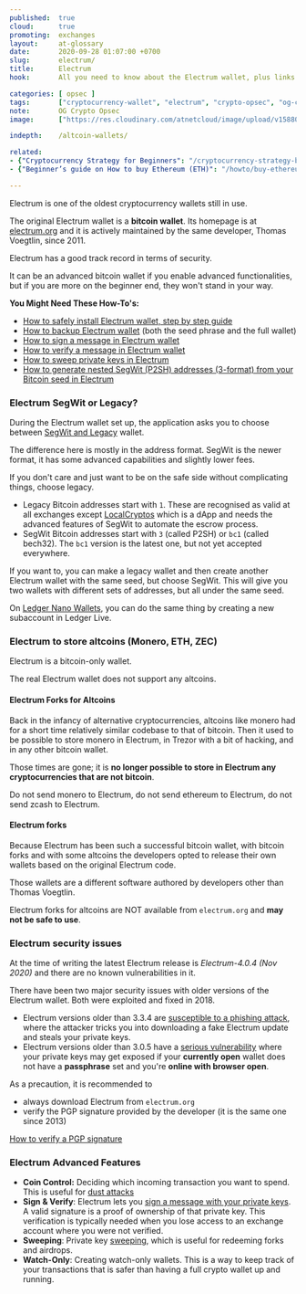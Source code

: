```yaml
---
published:  true
cloud:      true
promoting:  exchanges
layout:     at-glossary
date:       2020-09-28 01:07:00 +0700
slug:       electrum/
title:      Electrum
hook:       All you need to know about the Electrum wallet, plus links to all the guides (how to install, signatures, backups, sweeping, segwit and legacy addresses)

categories: [ opsec ]
tags:       ["cryptocurrency-wallet", "electrum", "crypto-opsec", "og-crypto-tools"]
note:       OG Crypto Opsec
image:      ["https://res.cloudinary.com/atnetcloud/image/upload/v1588053673/atnet/altcoin-wallets/gold-bitcoin-844127_pfcs9y.jpg"]

indepth:    /altcoin-wallets/

related:
- {"Cryptocurrency Strategy for Beginners": "/cryptocurrency-strategy-beginners/"}
- {"Beginner’s guide on How to buy Ethereum (ETH)": "/howto/buy-ethereum/"}

---
```


Electrum is one of the oldest cryptocurrency wallets still in use.

The original Electrum wallet is a **bitcoin wallet**. Its homepage is at [electrum.org](https://electrum.org) and it is actively maintained by the same developer, Thomas Voegtlin, since 2011.

Electrum has a good track record in terms of security.

It can be an advanced bitcoin wallet if you enable advanced functionalities, but if you are more on the beginner end, they won't stand in your way.

**You Might Need These How-To's:**

* [How to safely install Electrum wallet, step by step guide](/howto/verify-signature/#electrum)
* [How to backup Electrum wallet](/security/backups/) (both the seed phrase and the full wallet)
* [How to sign a message in Electrum wallet](/howto/sign-verify-message/#how-to-sign-a-message-in-electrum)
* [How to verify a message in Electrum wallet](/howto/sign-verify-message/#how-to-verify-a-message-in-electrum)
* [How to sweep private keys in Electrum](/security/sweep-private-keys/)
* [How to generate nested SegWit (P2SH) addresses (3-format) from your Bitcoin seed in Electrum](/howto/generate-bitcoin-p2sh-address/)

<!--more-->

### Electrum SegWit or Legacy?

During the Electrum wallet set up, the application asks you to choose between [SegWit and Legacy](/glossary/segwit/) wallet.

The difference here is mostly in the address format. SegWit is the newer format, it has some advanced capabilities and slightly lower fees.

If you don't care and just want to be on the safe side without complicating things, choose legacy.

* Legacy Bitcoin addresses start with `1`. These are recognised as valid at all exchanges except [LocalCryptos](https://bit.ly/2YD6gmA) which is a dApp and needs the advanced features of SegWit to automate the escrow process.
* SegWit Bitcoin addresses start with `3` (called P2SH) or `bc1` (called bech32). The `bc1` version is the latest one, but not yet accepted everywhere.

If you want to, you can make a legacy wallet and then create another Electrum wallet with the same seed, but choose SegWit. This will give you two wallets with different sets of addresses, but all under the same seed.

On [Ledger Nano Wallets](/blackfriday/#live-ledger), you can do the same thing by creating a new subaccount in Ledger Live.

### Electrum to store altcoins (Monero, ETH, ZEC)

Electrum is a bitcoin-only wallet.

The real Electrum wallet does not support any altcoins.

#### Electrum Forks for Altcoins

Back in the infancy of alternative cryptocurrencies, altcoins like monero had for a short time relatively similar codebase to that of bitcoin. Then it used to be possible to store monero in Electrum, in Trezor with a bit of hacking, and in any other bitcoin wallet.

Those times are gone; it is **no longer possible to store in Electrum any cryptocurrencies that are not bitcoin**.

Do not send monero to Electrum, do not send ethereum to Electrum, do not send zcash to Electrum.

#### Electrum forks

Because Electrum has been such a successful bitcoin wallet, with bitcoin forks and with some altcoins the developers opted to release their own wallets based on the original Electrum code.

Those wallets are a different software authored by developers other than Thomas Voegtlin.

Electrum forks for altcoins are NOT available from `electrum.org` and **may not be safe to use**.

### Electrum security issues

At the time of writing the latest Electrum release is *Electrum-4.0.4 (Nov 2020)* and there are no known vulnerabilities in it.

There have been two major security issues with older versions of the Electrum wallet. Both were exploited and fixed in 2018.

* Electrum versions older than 3.3.4 are [susceptible to a phishing attack](https://github.com/spesmilo/electrum/issues/4968), where the attacker tricks you into downloading a fake Electrum update and steals your private keys.
* Electrum versions older than 3.0.5 have a [serious vulnerability](https://www.reddit.com/r/Bitcoin/comments/7ooack/critical_electrum_vulnerability/) where your private keys may get exposed if your **currently open** wallet does not have a **passphrase** set and you're **online with browser open**.

As a precaution, it is recommended to

* always download Electrum from `electrum.org`
* verify the PGP signature provided by the developer (it is the same one since 2013)

<a class="btn" href="/howto/verify-signature/">How to verify a PGP signature</a>

### Electrum Advanced Features

* **Coin Control:** Deciding which incoming transaction you want to spend. This is useful for [dust attacks](/glossary/dust-attack/)
* **Sign & Verify**: Electrum lets you [sign a message with your private keys](/howto/sign-verify-message/). A valid signature is a proof of ownership of that private key. This verification is typically needed when you lose access to an exchange account where you were not verified.  
* **Sweeping**: Private key [sweeping](/security/sweep-private-keys/), which is useful for redeeming forks and airdrops.
* **Watch-Only**: Creating watch-only wallets. This is a way to keep track of your transactions that is safer than having a full crypto wallet up and running.
